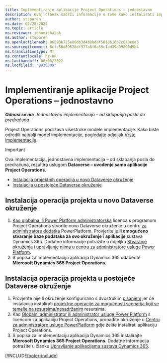 ```yaml
---
title: Implementiranje aplikacije Project Operations – jednostavno
description: Ovaj članak sadrži informacije o tome kako instalirati implementaciju Project Operations lite - deal to proforma fakturiranje.
author: stsporen
ms.date: 02/28/2022
ms.topic: article
ms.reviewer: johnmichalak
ms.author: stsporen
ms.openlocfilehash: 86293b725e86db3d4b8bdaf5810b16b7c670e8a3
ms.sourcegitcommit: 6cfc50d89528df977a8f6a55c1ad39d99800d9b4
ms.translationtype: MT
ms.contentlocale: hr-HR
ms.lasthandoff: 06/03/2022
ms.locfileid: "8930309"
---
```

# <a name="deploy-project-operations---lite"></a>Implementiranje aplikacije Project Operations – jednostavno

_**Odnosi se na:** Jednostavna implementacija – od sklapanja posla do predračuna_



Project Operations podržava višestruke modele implementacije. Kako biste odredili najbolji model implementacije, pogledajte odjeljak [Vrste implementacije](determine-deployment-type.md).


> [!IMPORTANT]
> Ova implementacija, jednostavna implementacija – od sklapanja posla do predračuna, rezultira uslugom **Dataverse – uvođenje samo aplikacije Project Operations**.

- [Instalacija projektnih operacija u novo Dataverse okruženje](#new)
- [Instalacija u postojeće Dataverse okruženje](#existing)



## <a name="install-project-operations-to-a-new-dataverse-environment"></a><a name="new"></a> Instalacija operacija projekta u novo Dataverse okruženje

1. [Kao globalna ili Power Platform administratorska](/power-platform/admin/global-service-administrators-can-administer-without-license) licenca s programom Project Operations stvorite novo Dataverse okruženje u centru [za administratore dodatka](https://admin.powerplatform.com) PowerPlatform. Provjerite je **li omogućeno stvaranje baze podataka za ovo okruženje** i **aplikacije** sustava Dynamics 365. Dodatne informacije potražite u odjeljku [Stvaranje okruženja i upravljanje njima u centru za administratore usluge Power Platform](/power-platform/admin/create-environment#create-an-environment-in-the-power-platform-admin-center).
2. S popisa za implementaciju aplikacija Dynamics 365 odaberite **Microsoft Dynamics 365 Project Operations**.


## <a name="install-project-operations-to-an-existing-dataverse-environment"></a><a name="existing"></a> Instalacija operacija projekta u postojeće Dataverse okruženje
1. Provjerite nije li okruženje konfigurirano s dvostrukim [pisanjem](/dynamics365/fin-ops-core/dev-itpro/data-entities/dual-write/dual-write-overview) jer će instalacija instalirati [projektne operacije za mogućnosti scenarija koji se temelje na resursima/nesadržanim](project-operations-integrated-deployment-overview.md) resursima.
2. Kao [Globalni administrator ili administrator usluge Power Platform](/power-platform/admin/global-service-administrators-can-administer-without-license) s licencom za aplikaciju Project Operations, pronađite okruženje u [Centru za administratore usluge PowerPlatform](https://admin.powerplatform.com) gdje želite instalirati aplikaciju Project Operations.
3. S popisa za implementaciju aplikacija Dynamics 365 instalirajte **Microsoft Dynamics 365 Project Operations**. Dodatne informacija potražite u članku [Upravljanje aplikacijama sustava Dynamics 365](/power-platform/admin/manage-apps).




[!INCLUDE[footer-include](../includes/footer-banner.md)]

